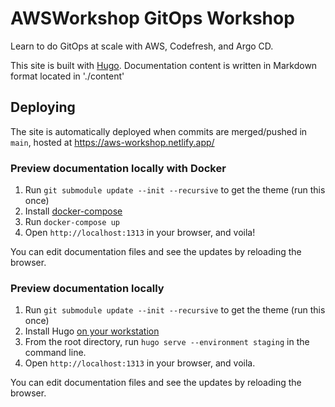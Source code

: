 

# AWSWorkshop GitOps Workshop 

Learn to do GitOps at scale with AWS, Codefresh, and Argo CD. 


This site is built with [Hugo](https://gohugo.io). Documentation content is written in Markdown format located in './content'

## Deploying

The site is automatically deployed when commits are merged/pushed in `main`, hosted at https://aws-workshop.netlify.app/

### Preview documentation locally with Docker 

1. Run `git submodule update --init --recursive` to get the theme (run this once)
1. Install [docker-compose](https://docs.docker.com/compose/)
1. Run `docker-compose up`
1. Open `http://localhost:1313` in your browser, and voila!

You can edit documentation files and see the updates by reloading the browser.

### Preview documentation locally 

1. Run `git submodule update --init --recursive` to get the theme (run this once)
1. Install Hugo [on your workstation](https://gohugo.io/getting-started/installing/)
1. From the root directory, run `hugo serve --environment staging` in the command line.
1. Open `http://localhost:1313` in your browser, and voila.

You can edit documentation files and see the updates by reloading the browser.